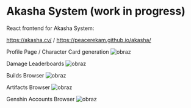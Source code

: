 # Akasha System (work in progress)
React frontend for Akasha System: 

https://akasha.cv/ / https://peacerekam.github.io/akasha/

Profile Page / Character Card generation
![obraz](https://github.com/Peacerekam/akasha/assets/26521952/490f1c07-51b6-4936-98bd-c64c6606dab0)

Damage Leaderboards
![obraz](https://github.com/Peacerekam/akasha/assets/26521952/36cade47-2ea7-4992-b1f1-1a6d538f3484)

Builds Browser
![obraz](https://github.com/Peacerekam/akasha/assets/26521952/7ea9c625-a5ff-460f-8504-6a60a47115c3)

Artifacts Browser
![obraz](https://github.com/Peacerekam/akasha/assets/26521952/3b592f62-1059-4186-aa3b-efc1f7821d49)

Genshin Accounts Browser
![obraz](https://github.com/Peacerekam/akasha/assets/26521952/22b494f0-b994-4de0-848c-d0487efdbd35)
